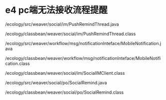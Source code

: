 # e4 pc端无法接收流程提醒

/ecology/src/weaver/social/im/PushRemindThread.java

/ecology/classbean/weaver/social/im/PushRemindThread.class


/ecology/src/weaver/workflow/msg/notificationInteface/MobileNotification.java

/ecology/classbean/weaver/workflow/msg/notificationInteface/MobileNotification.class

/ecology/classbean/weaver/social/im/SocialIMClient.class


/ecology/src/weaver/social/po/SocialRemind.java

/ecology/classbean/weaver/social/po/SocialRemind.class
